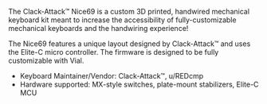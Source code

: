 The Clack-Attack™ Nice69 is a custom 3D printed, handwired mechanical keyboard kit meant to increase the accessibility of fully-customizable mechanical keyboards and the handwiring experience!  

The Nice69 features a unique layout designed by Clack-Attack™ and uses the Elite-C micro controller. The firmware is designed to be fully customizable with Vial. 

- Keyboard Maintainer/Vendor: Clack-Attack™, u/REDcmp 
- Hardware supported: MX-style switches, plate-mount stabilizers, Elite-C MCU 

 
